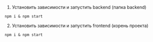 1. Установить зависимости и запустить backend (папка backend)

`npm i & npm start`

2. Установить зависимости и запустить frontend (корень проекта)

`npm i & npm start`
